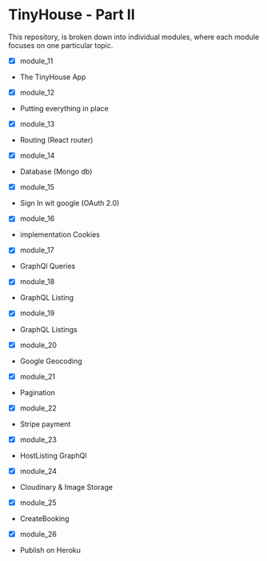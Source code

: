 # TinyHouse - Part II

This repository, is broken down into individual modules, where each module focuses on one particular topic.

- [x] module_11

* The TinyHouse App

- [x] module_12

* Putting everything in place

- [x] module_13

* Routing (React router)

- [x] module_14

* Database (Mongo db)

- [x] module_15

* Sign In wit google (OAuth 2.0)

- [x] module_16

* implementation Cookies

- [x] module_17

* GraphQl Queries

- [x] module_18

* GraphQL Listing

- [x] module_19

* GraphQL Listings

- [x] module_20

* Google Geocoding

- [x] module_21

* Pagination

- [x] module_22

* Stripe payment

- [x] module_23

* HostListing GraphQl

- [x] module_24

* Cloudinary & Image Storage

- [x] module_25

* CreateBooking

- [x] module_26

* Publish on Heroku
